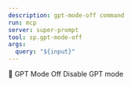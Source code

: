 ```yaml
---
description: gpt-mode-off command
run: mcp
server: super-prompt
tool: sp.gpt-mode-off
args:
  query: "${input}"
---
```


🔴 GPT Mode Off
Disable GPT mode
